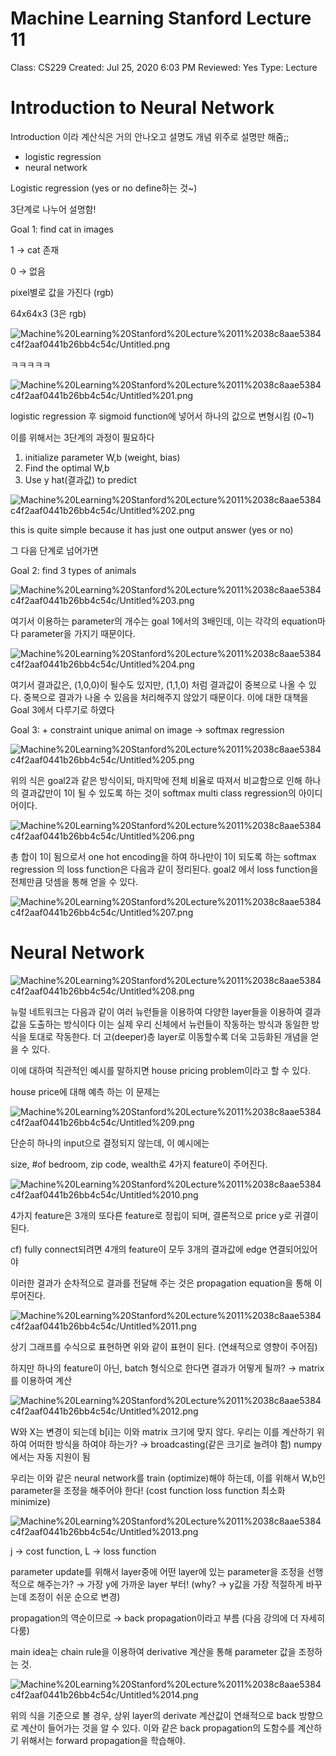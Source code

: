 # Machine Learning Stanford Lecture 11

Class: CS229
Created: Jul 25, 2020 6:03 PM
Reviewed: Yes
Type: Lecture

# Introduction to Neural Network

Introduction 이라 계산식은 거의 안나오고 설명도 개념 위주로 설명만 해줌;;

- logistic regression
- neural network

Logistic regression (yes or no define하는 것~)

3단계로 나누어 설명함!

Goal 1: find cat in images

1 → cat 존재

0 → 없음

pixel별로 값을 가진다 (rgb)

64x64x3  (3은 rgb)

![Machine%20Learning%20Stanford%20Lecture%2011%2038c8aae5384c4f2aaf0441b26bb4c54c/Untitled.png](Machine%20Learning%20Stanford%20Lecture%2011%2038c8aae5384c4f2aaf0441b26bb4c54c/Untitled.png)

ㅋㅋㅋㅋㅋ <cat>

![Machine%20Learning%20Stanford%20Lecture%2011%2038c8aae5384c4f2aaf0441b26bb4c54c/Untitled%201.png](Machine%20Learning%20Stanford%20Lecture%2011%2038c8aae5384c4f2aaf0441b26bb4c54c/Untitled%201.png)

logistic regression 후 sigmoid function에 넣어서 하나의 값으로 변형시킴 (0~1)

이를 위해서는 3단계의 과정이 필요하다

1. initialize parameter W,b (weight, bias)
2. Find the optimal W,b 
3. Use y hat(결과값) to predict

![Machine%20Learning%20Stanford%20Lecture%2011%2038c8aae5384c4f2aaf0441b26bb4c54c/Untitled%202.png](Machine%20Learning%20Stanford%20Lecture%2011%2038c8aae5384c4f2aaf0441b26bb4c54c/Untitled%202.png)

this is quite simple because it has just one output answer (yes or no)

그 다음 단계로 넘어가면

Goal 2: find 3 types of animals

![Machine%20Learning%20Stanford%20Lecture%2011%2038c8aae5384c4f2aaf0441b26bb4c54c/Untitled%203.png](Machine%20Learning%20Stanford%20Lecture%2011%2038c8aae5384c4f2aaf0441b26bb4c54c/Untitled%203.png)

여기서 이용하는 parameter의 개수는 goal 1에서의 3배인데, 이는 각각의 equation마다  parameter을 가지기 때문이다.

![Machine%20Learning%20Stanford%20Lecture%2011%2038c8aae5384c4f2aaf0441b26bb4c54c/Untitled%204.png](Machine%20Learning%20Stanford%20Lecture%2011%2038c8aae5384c4f2aaf0441b26bb4c54c/Untitled%204.png)

여기서 결과값은, (1,0,0)이 될수도 있지만, (1,1,0) 처럼 결과값이 중복으로 나올 수 있다. 중복으로 결과가 나올 수 있음을 처리해주지 않았기 때문이다. 이에 대한 대책을 Goal 3에서 다루기로 하였다

Goal 3: + constraint unique animal on image → softmax regression

![Machine%20Learning%20Stanford%20Lecture%2011%2038c8aae5384c4f2aaf0441b26bb4c54c/Untitled%205.png](Machine%20Learning%20Stanford%20Lecture%2011%2038c8aae5384c4f2aaf0441b26bb4c54c/Untitled%205.png)

위의 식은 goal2과 같은 방식이되, 마지막에 전체 비율로 따져서 비교함으로 인해 하나의 결과값만이 1이 될 수 있도록 하는 것이 softmax multi class regression의 아이디어이다.

![Machine%20Learning%20Stanford%20Lecture%2011%2038c8aae5384c4f2aaf0441b26bb4c54c/Untitled%206.png](Machine%20Learning%20Stanford%20Lecture%2011%2038c8aae5384c4f2aaf0441b26bb4c54c/Untitled%206.png)

총 합이 1이 됨으로서 one hot encoding을 하여 하나만이 1이 되도록 하는 softmax regression 의 loss function은 다음과 같이 정리된다. goal2 에서 loss function을 전체만큼 덧셈을 통해 얻을 수 있다.

![Machine%20Learning%20Stanford%20Lecture%2011%2038c8aae5384c4f2aaf0441b26bb4c54c/Untitled%207.png](Machine%20Learning%20Stanford%20Lecture%2011%2038c8aae5384c4f2aaf0441b26bb4c54c/Untitled%207.png)

# Neural Network

![Machine%20Learning%20Stanford%20Lecture%2011%2038c8aae5384c4f2aaf0441b26bb4c54c/Untitled%208.png](Machine%20Learning%20Stanford%20Lecture%2011%2038c8aae5384c4f2aaf0441b26bb4c54c/Untitled%208.png)

뉴럴 네트워크는 다음과 같이 여러 뉴런들을 이용하여 다양한 layer들을 이용하여 결과값을 도출하는 방식이다 이는 실제 우리 신체에서 뉴런들이 작동하는 방식과 동일한 방식을 토대로 작동한다. 더 고(deeper)층 layer로 이동할수록 더욱 고등화된 개념을 얻을 수 있다.

이에 대하여 직관적인 예시를 말하지면 house pricing problem이라고 할 수 있다.

house price에 대해 예측 하는 이 문제는

![Machine%20Learning%20Stanford%20Lecture%2011%2038c8aae5384c4f2aaf0441b26bb4c54c/Untitled%209.png](Machine%20Learning%20Stanford%20Lecture%2011%2038c8aae5384c4f2aaf0441b26bb4c54c/Untitled%209.png)

단순히 하나의 input으로 결정되지 않는데, 이 예시에는 

size, #of bedroom, zip code, wealth로 4가지 feature이 주어진다.

![Machine%20Learning%20Stanford%20Lecture%2011%2038c8aae5384c4f2aaf0441b26bb4c54c/Untitled%2010.png](Machine%20Learning%20Stanford%20Lecture%2011%2038c8aae5384c4f2aaf0441b26bb4c54c/Untitled%2010.png)

4가지 feature은 3개의 또다른 feature로 정립이 되며, 결론적으로 price y로 귀결이 된다. 

cf) fully connect되려면 4개의 feature이 모두 3개의 결과값에 edge 연결되어있어야

이러한 결과가 순차적으로 결과를 전달해 주는 것은 propagation equation을 통해 이루어진다.

![Machine%20Learning%20Stanford%20Lecture%2011%2038c8aae5384c4f2aaf0441b26bb4c54c/Untitled%2011.png](Machine%20Learning%20Stanford%20Lecture%2011%2038c8aae5384c4f2aaf0441b26bb4c54c/Untitled%2011.png)

상기 그래프를 수식으로 표현하면 위와 같이 표현이 된다. (연쇄적으로 영향이 주어짐)

하지만 하나의 feature이 아닌, batch 형식으로 한다면 결과가 어떻게 될까? → matrix를 이용하여 계산

![Machine%20Learning%20Stanford%20Lecture%2011%2038c8aae5384c4f2aaf0441b26bb4c54c/Untitled%2012.png](Machine%20Learning%20Stanford%20Lecture%2011%2038c8aae5384c4f2aaf0441b26bb4c54c/Untitled%2012.png)

W와 X는 변경이 되는데 b[i]는 이와 matrix 크기에 맞지 않다. 우리는 이를 계산하기 위하여 어떠한 방식을 하여야 하는가? → broadcasting(같은 크기로 늘려야 함) numpy에서는 자동 지원이 됨

우리는 이와 같은 neural network를 train (optimize)해야 하는데, 이를 위해서 W,b인 parameter을 조정을 해주어야 한다! (cost function loss function 최소화 minimize)

![Machine%20Learning%20Stanford%20Lecture%2011%2038c8aae5384c4f2aaf0441b26bb4c54c/Untitled%2013.png](Machine%20Learning%20Stanford%20Lecture%2011%2038c8aae5384c4f2aaf0441b26bb4c54c/Untitled%2013.png)

j → cost function, L → loss function

parameter update를 위해서 layer중에 어떤 layer에 있는 parameter을 조정을 선행적으로 해주는가? → 가장 y에 가까운 layer 부터! (why? → y값을 가장 적절하게 바꾸는데 조정이 쉬운 순으로 변경)

propagation의 역순이므로 → back propagation이라고 부름 (다음 강의에 더 자세히 다룸)

main idea는 chain rule을 이용하여 derivative 계산을 통해 parameter 값을 조정하는 것.

![Machine%20Learning%20Stanford%20Lecture%2011%2038c8aae5384c4f2aaf0441b26bb4c54c/Untitled%2014.png](Machine%20Learning%20Stanford%20Lecture%2011%2038c8aae5384c4f2aaf0441b26bb4c54c/Untitled%2014.png)

위의 식을 기준으로 볼 경우, 상위 layer의 derivate 계산값이 연쇄적으로 back 방향으로 계산이 들어가는 것을 알 수 있다. 이와 같은 back propagation의 도함수를 계산하기 위해서는 forward propagation을 학습해야.